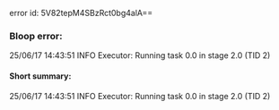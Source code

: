 error id: 5V82tepM4SBzRct0bg4alA==
### Bloop error:

25/06/17 14:43:51 INFO Executor: Running task 0.0 in stage 2.0 (TID 2)
#### Short summary: 

25/06/17 14:43:51 INFO Executor: Running task 0.0 in stage 2.0 (TID 2)